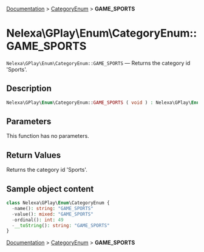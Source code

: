 [Documentation](../../README.md) > [CategoryEnum](README.md) > **GAME_SPORTS**

# Nelexa\GPlay\Enum\CategoryEnum::GAME_SPORTS
`Nelexa\GPlay\Enum\CategoryEnum::GAME_SPORTS` — Returns the category id 'Sports'.

## Description
```php
Nelexa\GPlay\Enum\CategoryEnum::GAME_SPORTS ( void ) : Nelexa\GPlay\Enum\CategoryEnum
```

## Parameters
This function has no parameters.

## Return Values
Returns the category id 'Sports'.

## Sample object content
```php
class Nelexa\GPlay\Enum\CategoryEnum {
  -name(): string: "GAME_SPORTS"
  -value(): mixed: "GAME_SPORTS"
  -ordinal(): int: 49
  -__toString(): string: "GAME_SPORTS"
}
```

[Documentation](../../README.md) > [CategoryEnum](README.md) > **GAME_SPORTS**
